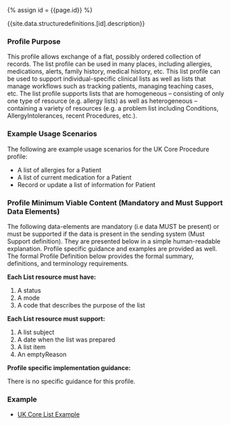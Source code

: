 
{% assign id = {{page.id}} %}

{{site.data.structuredefinitions.[id].description}}

<!-- end TOC -->
### Profile Purpose ###

This profile allows exchange of a flat, possibly ordered collection of records. The list profile can be used in many places, including allergies, medications, alerts, family history, medical history, etc. This list profile can be used to support individual-specific clinical lists as well as lists that manage workflows such as tracking patients, managing teaching cases, etc. The list profile supports lists that are homogeneous – consisting of only one type of resource (e.g. allergy lists) as well as heterogeneous – containing a variety of resources (e.g. a problem list including Conditions, AllergyIntolerances, recent Procedures, etc.).

### Example Usage Scenarios ###

The following are example usage scenarios for the UK Core Procedure profile:

- A list of allergies for a Patient
- A list of current medication for a Patient
- Record or update a list of information for Patient

### Profile Minimum Viable Content (Mandatory and Must Support Data Elements) ###

The following data-elements are mandatory (i.e data MUST be present) or must be supported if the data is present in the sending system (Must Support definition). They are presented below in a simple human-readable explanation. Profile specific guidance and examples are provided as well. The formal Profile Definition below provides the formal summary, definitions, and terminology requirements.

**Each List resource must have:**

1. A status
2. A mode
3. A code that describes the purpose of the list

**Each List resource must support:**

1. A list subject
2. A date when the list was prepared
3. A list item
4. An emptyReason

**Profile specific implementation guidance:**

There is no specific guidance for this profile.

### Example ###

- [UK Core List Example](UKCore-List-Example.html)
